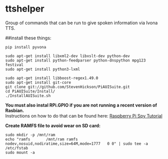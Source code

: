 # ttshelper
Group of commands that can be run to give spoken information via Ivona TTS.

##install these things:
```
pip install pyvona

sudo apt-get install libxml2-dev libxslt-dev python-dev
sudo apt-get install python-feedparser python-dnspython mpg123 festival
sudo apt-get install python3-lxml

sudo apt-get install libboost-regex1.49.0
sudo apt-get install git-core
git clone git://github.com/StevenHickson/PiAUISuite.git
cd PiAUISuite/Install/
./InstallAUISuite.sh
```

**You must also instal RPi.GPIO if you are not running a recent version of Rasbian.**  
Instructions on how to do that can be found here: [Raspberry Pi Spy Tutorial](http://www.raspberrypi-spy.co.uk/2012/05/install-rpi-gpio-python-library/)

**Create RAMFS file to avoid wear on SD card:**
```
sudo mkdir -p /mnt/ram
echo "ramfs       /mnt/ram ramfs   nodev,nosuid,nodiratime,size=64M,mode=1777   0 0" | sudo tee -a /etc/fstab 
sudo mount -a
```

